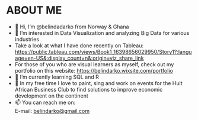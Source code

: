 # ABOUT ME

- 👋 Hi, I’m @belindadarko from Norway & Ghana
- 👀 I’m interested in Data Visualization and analyzing Big Data for various industries
- Take a look at what I have done recently on Tableau:<br>
https://public.tableau.com/views/Book1_16398656029950/Story1?:language=en-US&:display_count=n&:origin=viz_share_link
- For those of you who are visual learners as myself, check out my portfolio on this website:
https://belindarko.wixsite.com/portfolio
- 🌱 I’m currently learning SQL and R
- 💞️ In my free time I love to paint, sing and work on events for the Hult African Business Club to find solutions to improve economic development on the continent
- 📫 You can reach me on:<br>
E-mail:   belindarko@gmail.com<br>

